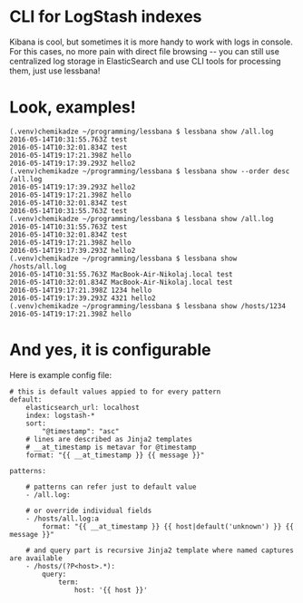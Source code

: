 CLI for LogStash indexes
========================

Kibana is cool, but sometimes it is more handy to work with logs in console.
For this cases, no more pain with direct file browsing -- you can still use centralized
log storage in ElasticSearch and use CLI tools for processing them, just use lessbana!

Look, examples!
===============

    (.venv)chemikadze ~/programming/lessbana $ lessbana show /all.log
    2016-05-14T10:31:55.763Z test
    2016-05-14T10:32:01.834Z test
    2016-05-14T19:17:21.398Z hello
    2016-05-14T19:17:39.293Z hello2
    (.venv)chemikadze ~/programming/lessbana $ lessbana show --order desc /all.log
    2016-05-14T19:17:39.293Z hello2
    2016-05-14T19:17:21.398Z hello
    2016-05-14T10:32:01.834Z test
    2016-05-14T10:31:55.763Z test
    (.venv)chemikadze ~/programming/lessbana $ lessbana show /all.log
    2016-05-14T10:31:55.763Z test
    2016-05-14T10:32:01.834Z test
    2016-05-14T19:17:21.398Z hello
    2016-05-14T19:17:39.293Z hello2
    (.venv)chemikadze ~/programming/lessbana $ lessbana show /hosts/all.log
    2016-05-14T10:31:55.763Z MacBook-Air-Nikolaj.local test
    2016-05-14T10:32:01.834Z MacBook-Air-Nikolaj.local test
    2016-05-14T19:17:21.398Z 1234 hello
    2016-05-14T19:17:39.293Z 4321 hello2
    (.venv)chemikadze ~/programming/lessbana $ lessbana show /hosts/1234
    2016-05-14T19:17:21.398Z hello

And yes, it is configurable
===========================

Here is example config file:

    # this is default values appied to for every pattern
    default:
        elasticsearch_url: localhost
        index: logstash-*
        sort:
            "@timestamp": "asc"
        # lines are described as Jinja2 templates
        # __at_timestamp is metavar for @timestamp
        format: "{{ __at_timestamp }} {{ message }}"

    patterns:

        # patterns can refer just to default value
        - /all.log:

        # or override individual fields
        - /hosts/all.log:a
            format: "{{ __at_timestamp }} {{ host|default('unknown') }} {{ message }}"

        # and query part is recursive Jinja2 template where named captures are available
        - /hosts/(?P<host>.*):
            query:
                term:
                    host: '{{ host }}'
